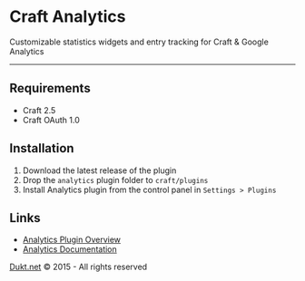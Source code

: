 # Craft Analytics

Customizable statistics widgets and entry tracking for Craft & Google Analytics

-------------------------------------------

## Requirements

- Craft 2.5
- Craft OAuth 1.0

## Installation

1. Download the latest release of the plugin
2. Drop the `analytics` plugin folder to `craft/plugins`
3. Install Analytics plugin from the control panel in `Settings > Plugins`

## Links

- [Analytics Plugin Overview](https://dukt.net/craft/analytics/)
- [Analytics Documentation](https://dukt.net/craft/analytics/docs)

[Dukt.net](https://dukt.net/) © 2015 - All rights reserved